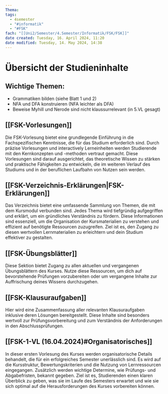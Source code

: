 ```yaml
---
Thema:
tags:
  - 4semester
  - "#informatik"
  - "#FSK"
fach: "[[Uni2/Semester/4.Semester/Informatik/FSK/FSK]]"
date created: Tuesday, 16. April 2024, 11:20
date modified: Tuesday, 14. May 2024, 14:38
---
```


# Übersicht der Studieninhalte

## Wichtige Themen:
- Grammatiken bilden (siehe Blatt 1 und 2)
- NFA und DFA konstruieren (NFA leichter als DFA)
- Beweise Myhill und Nerode sind nicht klaussurrelevant (in 5.VL gesagt)

## [[FSK-Vorlesungen]]

Die FSK-Vorlesung bietet eine grundlegende Einführung in die Fachspezifischen Kenntnisse, die für das Studium erforderlich sind. Durch präzise Vorlesungen und interactively Lerneinheiten werden Studierende mit den Kernkonzepten und -methoden vertraut gemacht. Diese Vorlesungen sind darauf ausgerichtet, das theoretische Wissen zu stärken und praktische Fähigkeiten zu entwickeln, die im weiteren Verlauf des Studiums und in der beruflichen Laufbahn von Nutzen sein werden.

## [[FSK-Verzeichnis-Erklärungen|FSK-Erklärungen]]

Das Verzeichnis bietet eine umfassende Sammlung von Themen, die mit dem Kursmodul verbunden sind. Jedes Thema wird tiefgründig aufgegriffen und erklärt, um ein gründliches Verständnis zu fördern. Diese Informationen sind essenziell, um die Organisation der Kursmaterialien zu verstehen und effizient auf benötigte Ressourcen zuzugreifen. Ziel ist es, den Zugang zu diesen wertvollen Lernmaterialien zu erleichtern und dein Studium effektiver zu gestalten.

## [[FSK-Übungsblätter]]

Diese Sektion bietet Zugang zu allen aktuellen und vergangenen Übungsblättern des Kurses. Nutze diese Ressourcen, um dich auf bevorstehende Prüfungen vorzubereiten oder um vergangene Inhalte zur Auffrischung deines Wissens durchzugehen.

## [[FSK-Klausuraufgaben]]

Hier wird eine Zusammenfassung aller relevanten Klausuraufgaben inklusive deren Lösungen bereitgestellt. Diese Inhalte sind besonders wertvoll zur Prüfungsvorbereitung und zum Verständnis der Anforderungen in den Abschlussprüfungen.

## [[FSK-1-VL (16.04.2024)#Organisatorisches]]

In dieser ersten Vorlesung des Kurses werden organisatorische Details behandelt, die für ein erfolgreiches Semester unerlässlich sind. Es wird auf die Kursstruktur, Bewertungskriterien und die Nutzung von Lernressourcen eingegangen. Zusätzlich werden wichtige Determine, wie Prüfungs- und Abgabefristen, bekannt gegeben. Ziel ist es, Studierenden einen klaren Überblick zu geben, was sie im Laufe des Semesters erwartet und wie sie sich optimal auf die Herausforderungen des Kurses vorbereiten können.